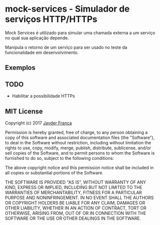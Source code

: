 # mock-services - Simulador de serviços HTTP/HTTPs

Mock Services é utilizado para simular uma chamada externa a um serviço no qual sua aplicação depende.

Manipula o retorno de um serviço para ser usado no teste da funcionalidade em desenvolvimento.

## Exemplos

## TODO
- Habilitar a possibilidade HTTPs

## MIT License
Copyright (c) 2017 [Jayder França](mailto:jayderfranca@gmail.com)

Permission is hereby granted, free of charge, to any person obtaining a copy
of this software and associated documentation files (the "Software"), to deal
in the Software without restriction, including without limitation the rights
to use, copy, modify, merge, publish, distribute, sublicense, and/or sell
copies of the Software, and to permit persons to whom the Software is
furnished to do so, subject to the following conditions:

The above copyright notice and this permission notice shall be included in all
copies or substantial portions of the Software.

THE SOFTWARE IS PROVIDED "AS IS", WITHOUT WARRANTY OF ANY KIND, EXPRESS OR
IMPLIED, INCLUDING BUT NOT LIMITED TO THE WARRANTIES OF MERCHANTABILITY,
FITNESS FOR A PARTICULAR PURPOSE AND NONINFRINGEMENT. IN NO EVENT SHALL THE
AUTHORS OR COPYRIGHT HOLDERS BE LIABLE FOR ANY CLAIM, DAMAGES OR OTHER
LIABILITY, WHETHER IN AN ACTION OF CONTRACT, TORT OR OTHERWISE, ARISING FROM,
OUT OF OR IN CONNECTION WITH THE SOFTWARE OR THE USE OR OTHER DEALINGS IN THE
SOFTWARE.